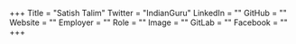 +++
Title = "Satish Talim"
Twitter = "IndianGuru"
LinkedIn = ""
GitHub = ""
Website = ""
Employer = ""
Role = ""
Image = ""
GitLab = ""
Facebook = ""
+++
